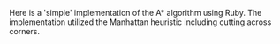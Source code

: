 Here is a 'simple' implementation of the A* algorithm using Ruby. The implementation utilized the Manhattan heuristic including cutting across corners. 
